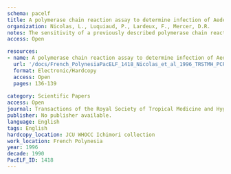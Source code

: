 ```yaml
---
schema: pacelf
title: A polymerase chain reaction assay to determine infection of Aedes polynesiensis by Wuchereria bancrofti
organization: Nicolas, L., Luquiaud, P., Lardeux, F., Mercer, D.R.
notes: The sensitivity of a previously described polymerase chain reaction (PCR) assay was improved to detect a single mosquito, infected by as few as 1-2 microfilariae of Wuchereria bancrofti, among 20-50 uninfected mosquitoes. Wild-caught Aedes polynesiensis were used to compare assessment of infection by dissection of individuals with the PCR assay of pools of mosquitoes. The PCR assay was at least as sensitivite as dissection for detection of mosquitoes infected with W. bancrofti.
access: Open

resources:
- name: A polymerase chain reaction assay to determine infection of Aedes polynesiensis by Wuchereria bancrofti
  url: '/docs/French_PolynesiaPacELF_1418_Nicolas_et_al_1996_TRSTMH_PCR_for_Ae._polynesiensis_W_bancrofti_90-2-136.pdf'
  format: Electronic/Hardcopy
  access: Open
  pages: 136-139
 
category: Scientific Papers
access: Open
journal: Transactions of the Royal Society of Tropical Medicine and Hygiene
publisher: No publisher available. 
language: English 
tags: English 
hardcopy_location: JCU WHOCC Ichimori collection
work_location: French Polynesia
year: 1996
decade: 1990
PacELF_ID: 1418
---
```

